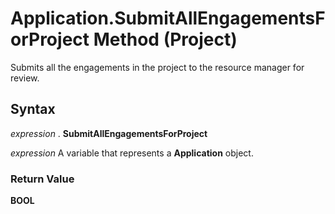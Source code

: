 
# Application.SubmitAllEngagementsForProject Method (Project)

Submits all the engagements in the project to the resource manager for review.


## Syntax

 _expression_ . **SubmitAllEngagementsForProject**

 _expression_ A variable that represents a **Application** object.


### Return Value

 **BOOL**

